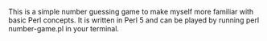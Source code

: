 This is a simple number guessing game to make myself more familiar with basic Perl concepts.
It is written in Perl 5 and can be played by running perl number-game.pl in your terminal.
